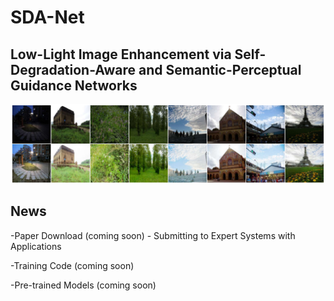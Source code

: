 # SDA-Net

## Low-Light Image Enhancement via Self-Degradation-Aware and Semantic-Perceptual Guidance Networks

![Alt text](img/visualperformance.jpg)

## News
-Paper Download (coming soon) - Submitting to Expert Systems with Applications

-Training Code (coming soon)

-Pre-trained Models (coming soon)
